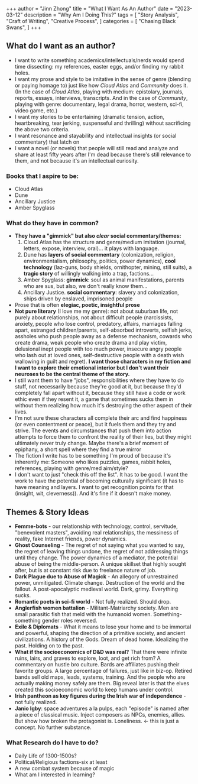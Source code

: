 +++
author = "Jinn Zhong"
title = "What I Want As An Author"
date = "2023-03-12"
description = "Why Am I Doing This?"
tags = [
    "Story Analysis",
    "Craft of Writing",
    "Creative Process",
]
categories = [
    "Chasing Black Swans",
]
+++

## What do I want as an author?
* I want to write something academics/intellectuals/nerds would spend time dissecting: my references, easter eggs, and/or finding my rabbit holes.
* I want my prose and style to be imitative in the sense of genre (blending or paying homage to) just like how *Cloud Atlas* and *Community* does it. (In the case of *Cloud Atlas*, playing with medium: epistolary, journals, reports, essays, interviews, transcripts. And in the case of *Community*, playing with genre: documentary, legal drama, horror, western, sci-fi, video game, etc.)
* I want my stories to be entertaining (dramatic tension, action, heartbreaking, tear jerking, suspenseful and thrilling) without sacrificing the above two criteria.
* I want resonance and stayability and intellectual insights (or social commentary) that latch on
* I want a novel (or novels) that people will still read and analyze and share at least fifty years after I'm dead because there's still relevance to them, and not because it's an intellectual curiosity. 

### Books that I aspire to be:
* Cloud Atlas
* Dune
* Ancillary Justice
* Amber Spyglass 

### What do they have in common?
* **They have a "gimmick" but also *clear* social commentary/themes:**
  1. Cloud Atlas has the structure and genre/medium imitation (journal, letters, expose, interview, oral)... it plays with language. 
  2. Dune has **layers of social commentary** (colonization, religion, environmentalism, philosophy, politics, power dynamics), **cool technology** (laz-guns, body shields, ornithopter, mining, still suits), a **tragic story** of willingly walking into a trap, factions... 
  3. Amber Spyglass: **gimmick**: soul as animal manifestations, parents who are sus, but also, we don't really know them... 
  4. Ancillary Justice. **social commentary**: slavery and colonization, ships driven by enslaved, imprisoned people
* Prose that is often **elegiac, poetic, insightful prose**
* **Not pure literary** (I love me my genre): not about suburban life, not purely about relationships, not about difficult people (narcissists, anxiety, people who lose control, predatory, affairs, marriages falling apart, estranged children/parents, self-absorbed introverts, selfish jerks, assholes who push people away as a defense mechanism, cowards who create drama, weak people who create drama and play victim, delusional inept people with too much power, insecure angry people who lash out at loved ones, self-destructive people with a death wish wallowing in guilt and regret). **I want those characters in my fiction and I want to explore their emotional interior but I don't want their neuroses to be the central theme of the story.**
* I still want them to have "jobs", responsibilities where they have to do stuff, not necessarily because they're good at it, but because they'd completely fall apart without it, because they still have a code or work ethic even if they resent it, a game that sometimes sucks them in without them realizing how much it's destroying the other aspect of their lives.
* I'm not sure these characters all complete their arc and find happiness (or even contentment or peace), but it fuels them and they try and strive. The events and circumstances that push them into action attempts to force them to confront the reality of their lies, but they might ultimately never truly change. Maybe there's a brief moment of epiphany, a short spell where they find a true mirror
* The fiction I write has to be something I'm proud of because it's inherently me: Someone who likes puzzles, games, rabbit holes, references, playing with genre/med aim/style?
* I don't want to just "check this off the list". It has to be good. I want the work to have the potential of becoming culturally significant (it has to have meaning and layers. I want to get recognition points for that (insight, wit, cleverness)). And it's fine if it doesn't make money.

## Themes & Story Ideas
* **Femme-bots** - our relationship with technology, control, servitude, "benevolent masters", avoiding real relationships, the messiness of reality, fake Internet friends, power dynamics.
* **Ghost Counseling** - The regret of not saying what you wanted to say, the regret of leaving things undone, the regret of not addressing things until they change. The power dynamics of a mediator, the potential abuse of being the middle-person. A unique skillset that highly sought after, but is at constant risk due to freelance nature of job.
* **Dark Plague due to Abuse of Magick** - An allegory of unrestrained power, unmitigated. Climate change. Destruction of the world and the fallout. A post-apocalyptic medieval world. Dark, grimy. Everything sucks.
* **Romantic poets in sci-fi world** - Not fully realized. Should drop.
* **Anglerfish women battalion** - Militant-Matriarchy society. Men are small parasitic fish that meld with the humanoid women. Something-something gender roles reversed.
* **Exile & Diplomats** - What it means to lose your home and to be immortal and powerful, shaping the direction of a primitive society, and ancient civilizations. A history of the Gods. Dream of dead home. Idealizing the past. Holding on to the past.
* **What if the socioeconomics of D&D was real?** That there were infinite ruins, lairs, and graves to explore, loot, and get rich from? A commentary on hustle bro culture. Bards are affiliates pushing their favorite groups. A large percentage of failures, just like in biz-op. Retired bands sell old maps, leads, systems, training. And the people who are actually making money safely are them. Big reveal later is that the elves created this socioeconomic world to keep humans under control.
* **Irish pantheon as key figures during the Irish war of independence** - not fully realized. 
* **Janio Igby**: space adventures a la pulps, each "episode" is named after a piece of classical music. Inject composers as NPCs, enemies, allies. But show how broken the protagonist is. Loneliness. <- this is just a concept. No further substance.

### What Research do I have to do?
* Daily Life of 1300-1500s?
* Political/Religious factions-six at least
* A new combat system because of magic 
* What am I interested in learning?
